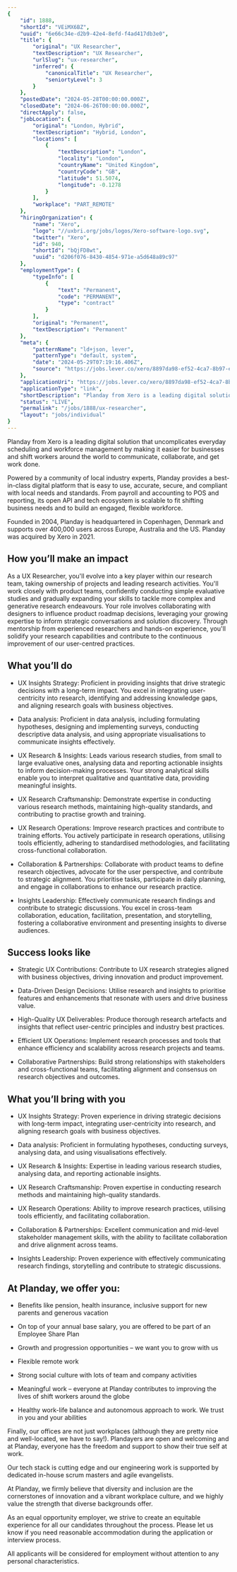 ```yaml
---
{
	"id": 1888,
	"shortId": "VEiMX6BZ",
	"uuid": "6e66c34e-d2b9-42e4-8efd-f4ad417db3e0",
	"title": {
		"original": "UX Researcher",
		"textDescription": "UX Researcher",
		"urlSlug": "ux-researcher",
		"inferred": {
			"canonicalTitle": "UX Researcher",
			"seniortyLevel": 3
		}
	},
	"postedDate": "2024-05-28T00:00:00.000Z",
	"closedDate": "2024-06-26T00:00:00.000Z",
	"directApply": false,
	"jobLocation": {
		"original": "London, Hybrid",
		"textDescription": "Hybrid, London",
		"locations": [
			{
				"textDescription": "London",
				"locality": "London",
				"countryName": "United Kingdom",
				"countryCode": "GB",
				"latitude": 51.5074,
				"longitude": -0.1278
			}
		],
		"workplace": "PART_REMOTE"
	},
	"hiringOrganization": {
		"name": "Xero",
		"logo": "//uxbri.org/jobs/logos/Xero-software-logo.svg",
		"twitter": "Xero",
		"id": 940,
		"shortId": "bQjFD8wt",
		"uuid": "d206f076-8430-4854-971e-a5d648a89c97"
	},
	"employmentType": {
		"typeInfo": [
			{
				"text": "Permanent",
				"code": "PERMANENT",
				"type": "contract"
			}
		],
		"original": "Permanent",
		"textDescription": "Permanent"
	},
	"meta": {
		"patternName": "ld+json, lever",
		"patternType": "default, system",
		"date": "2024-05-29T07:19:16.406Z",
		"source": "https://jobs.lever.co/xero/8897da98-ef52-4ca7-8b97-e8dec522aba4?lever-source=Indeed"
	},
	"applicationUri": "https://jobs.lever.co/xero/8897da98-ef52-4ca7-8b97-e8dec522aba4/apply",
	"applicationType": "link",
	"shortDescription": "Planday from Xero is a leading digital solution that uncomplicates everyday scheduling and workforce management by making it easier for businesses and shift workers around the world to communicate,",
	"status": "LIVE",
	"permalink": "/jobs/1888/ux-researcher",
	"layout": "jobs/individual"
}
---
```

<p>Planday from Xero is a leading digital solution that uncomplicates everyday scheduling and workforce management by making it easier for businesses and shift workers around the world to communicate, collaborate, and get work done.</p><p>Powered by a community of local industry experts, Planday provides a best-in-class digital platform that is easy to use, accurate, secure, and compliant with local needs and standards. From payroll and accounting to POS and reporting, its open API and tech ecosystem is scalable to fit shifting business needs and to build an engaged, flexible workforce.</p><p>Founded in 2004, Planday is headquartered in Copenhagen, Denmark and supports over 400,000 users across Europe, Australia and the US. Planday was acquired by Xero in 2021.</p><h2>How you’ll make an impact</h2><p>As a UX Researcher, you'll evolve into a key player within our research team, taking ownership of projects and leading research activities. You'll work closely with product teams, confidently conducting simple evaluative studies and gradually expanding your skills to tackle more complex and generative research endeavours. Your role involves collaborating with designers to influence product roadmap decisions, leveraging your growing expertise to inform strategic conversations and solution discovery. Through mentorship from experienced researchers and hands-on experience, you'll solidify your research capabilities and contribute to the continuous improvement of our user-centred practices.</p><h2>What you’ll do</h2><ul><li><p>UX Insights Strategy: Proficient in providing insights that drive strategic decisions with a long-term impact. You excel in integrating user-centricity into research, identifying and addressing knowledge gaps, and aligning research goals with business objectives.</p></li><li><p>Data analysis: Proficient in data analysis, including formulating hypotheses, designing and implementing surveys, conducting descriptive data analysis, and using appropriate visualisations to communicate insights effectively.</p></li><li><p>UX Research &amp; Insights: Leads various research studies, from small to large evaluative ones, analysing data and reporting actionable insights to inform decision-making processes. Your strong analytical skills enable you to interpret qualitative and quantitative data, providing meaningful insights.&nbsp;</p></li><li><p>UX Research Craftsmanship: Demonstrate expertise in conducting various research methods, maintaining high-quality standards, and contributing to practise growth and training.</p></li><li><p>UX Research Operations: Improve research practices and contribute to training efforts. You actively participate in research operations, utilising tools efficiently, adhering to standardised methodologies, and facilitating cross-functional collaboration.</p></li><li><p>Collaboration &amp; Partnerships: Collaborate with product teams to define research objectives, advocate for the user perspective, and contribute to strategic alignment. You prioritise tasks, participate in daily planning, and engage in collaborations to enhance our research practice.</p></li><li><p>Insights Leadership: Effectively communicate research findings and contribute to strategic discussions. You excel in cross-team collaboration, education, facilitation, presentation, and storytelling, fostering a collaborative environment and presenting insights to diverse audiences.</p></li></ul><h2>Success looks like</h2><ul><li><p>Strategic UX Contributions: Contribute to UX research strategies aligned with business objectives, driving innovation and product improvement.</p></li><li><p>Data-Driven Design Decisions: Utilise research and insights to prioritise features and enhancements that resonate with users and drive business value.</p></li><li><p>High-Quality UX Deliverables: Produce thorough research artefacts and insights that reflect user-centric principles and industry best practices.</p></li><li><p>Efficient UX Operations: Implement research processes and tools that enhance efficiency and scalability across research projects and teams.</p></li><li><p>Collaborative Partnerships: Build strong relationships with stakeholders and cross-functional teams, facilitating alignment and consensus on research objectives and outcomes.</p></li></ul><h2>What you’ll bring with you</h2><ul><li><p>UX Insights Strategy: Proven experience in driving strategic decisions with long-term impact, integrating user-centricity into research, and aligning research goals with business objectives.</p></li><li><p>Data analysis: Proficient in formulating hypotheses, conducting surveys, analysing data, and using visualisations effectively.</p></li><li><p>UX Research &amp; Insights: Expertise in leading various research studies, analysing data, and reporting actionable insights.</p></li><li><p>UX Research Craftsmanship: Proven expertise in conducting research methods and maintaining high-quality standards.</p></li><li><p>UX Research Operations: Ability to improve research practices, utilising tools efficiently, and facilitating collaboration.</p></li><li><p>Collaboration &amp; Partnerships: Excellent communication and mid-level stakeholder management skills, with the ability to facilitate collaboration and drive alignment across teams.</p></li><li><p>Insights Leadership: Proven experience with effectively communicating research findings, storytelling and contribute to strategic discussions.</p></li></ul><h2>At Planday, we offer you:</h2><ul><li><p>Benefits like pension, health insurance, inclusive support for new parents and generous vacation</p></li><li><p>On top of your annual base salary, you are offered to be part of an Employee Share Plan</p></li><li><p>Growth and progression opportunities – we want you to grow with us</p></li><li><p>Flexible remote work</p></li><li><p>Strong social culture with lots of team and company activities</p></li><li><p>Meaningful work – everyone at Planday contributes to improving the lives of shift workers around the globe</p></li><li><p>Healthy work-life balance and autonomous approach to work. We trust in you and your abilities</p></li></ul><p>Finally, our offices are not just workplaces (although they are pretty nice and well-located, we have to say!). Plandayers are open and welcoming and at Planday, everyone has the freedom and support to show their true self at work.</p><p>Our tech stack is cutting edge and our engineering work is supported by dedicated in-house scrum masters and agile evangelists.</p><p>At Planday, we firmly believe that diversity and inclusion are the cornerstones of innovation and a vibrant workplace culture, and we highly value the strength that diverse backgrounds offer.</p><p>As an equal opportunity employer, we strive to create an equitable experience for all our candidates throughout the process. Please let us know if you need reasonable accommodation during the application or interview process.</p><p>All applicants will be considered for employment without attention to any personal characteristics.</p>

